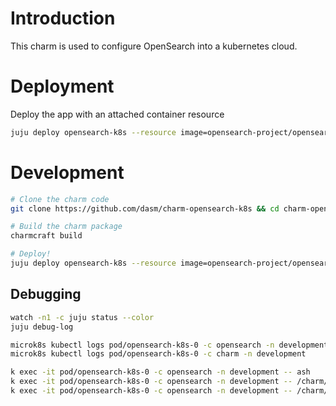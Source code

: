 # Introduction
This charm is used to configure OpenSearch into a kubernetes cloud.

# Deployment
Deploy the app with an attached container resource

```bash
juju deploy opensearch-k8s --resource image=opensearch-project/opensearch:latest
```

# Development
```bash
# Clone the charm code
git clone https://github.com/dasm/charm-opensearch-k8s && cd charm-opensearch-k8s

# Build the charm package
charmcraft build

# Deploy!
juju deploy opensearch-k8s --resource image=opensearch-project/opensearch:latest ./charm-opensearch-k8s.charm
```

## Debugging
```bash
watch -n1 -c juju status --color
juju debug-log

microk8s kubectl logs pod/opensearch-k8s-0 -c opensearch -n development
microk8s kubectl logs pod/opensearch-k8s-0 -c charm -n development

k exec -it pod/opensearch-k8s-0 -c opensearch -n development -- ash
k exec -it pod/opensearch-k8s-0 -c opensearch -n development -- /charm/bin/pebble plan
k exec -it pod/opensearch-k8s-0 -c opensearch -n development -- /charm/bin/pebble services
```
